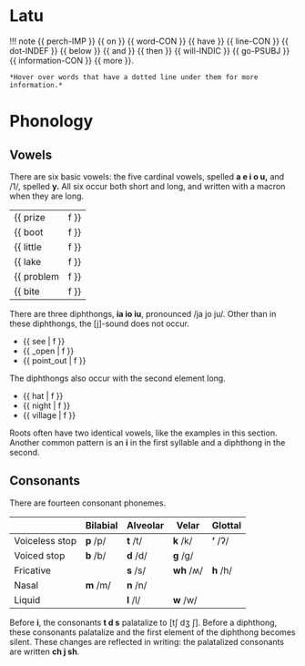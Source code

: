 # Latu

!!! note
    {{ perch-IMP }} {{ on }} {{ word-CON }} {{ have }} {{ line-CON }} 
    {{ dot-INDEF }} {{ below }} {{ and }} {{ then }} {{ will-INDIC }} 
    {{ go-PSUBJ }} {{ information-CON }} {{ more }}.

    *Hover over words that have a dotted line under them for more information.*

# Phonology
## Vowels 

There are six basic vowels: the five cardinal vowels, spelled **a e i o u,**
and /1/, spelled **y.** All six occur both short and long, and written with
a macron when they are long.

|                  |                  |
|------------------|------------------|
| {{ prize | f }}  | {{ poison | f }} |
| {{ boot | f }}   | {{ music | f }}  |
| {{ little | f }} | {{ broken | f }} |
| {{ lake | f }}   |  {{ soap | f }}  |
| {{ problem | f }}|  {{ knife | f }} |
| {{ bite | f }}   | {{ island | f }} |

There are three diphthongs, **ia io iu**, pronounced /ja jo ju/. Other than in
these diphthongs, the [j]-sound does not occur.

- {{ see | f }}
- {{ _open | f }}
- {{ point_out | f }}

The diphthongs also occur with the second element long.

- {{ hat | f }}
- {{ night | f }}
- {{ village | f }}

Roots often have two identical vowels, like the examples in this section.
Another common pattern is an **i** in the first syllable and a diphthong
in the second.

## Consonants

There are fourteen consonant phonemes. 

|                | Bilabial | Alveolar | Velar | Glottal |
|-|-|-|-|-|
| Voiceless stop | **p** /p/ | **t** /t/ | **k** /k/ | **’** /ʔ/ |
| Voiced stop    | **b** /b/ | **d** /d/ | **g** /g/ |  |
| Fricative | | **s** /s/ | **wh** /ʍ/ | **h** /h/ | 
| Nasal | **m** /m/ | **n** /n/ | | | 
| Liquid | | **l** /l/ | **w** /w/ | |

Before **i**, the consonants **t d s** palatalize to [tʃ dʒ ʃ]. Before a
diphthong, these consonants palatalize and the first element of the diphthong
becomes silent. These changes are reflected in writing: the palatalized
consonants are written **ch j sh**.
